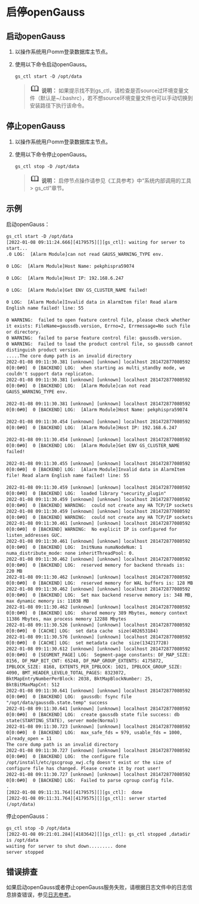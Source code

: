# 启停openGauss<a name="ZH-CN_TOPIC_0289897005"></a>

## 启动openGauss<a name="zh-cn_topic_0283140572_zh-cn_topic_0237088789_zh-cn_topic_0059777680_se84dd72782a34e9b8b1fb962d2842afa"></a>

1.  以操作系统用户omm登录数据库主节点。
2.  使用以下命令启动openGauss。

    ```
    gs_ctl start -D /opt/data
    ```

    >![](public_sys-resources/icon-note.gif) **说明：** 
    >如果提示找不到gs\_ctl，请检查是否source过环境变量文件（默认是\~/.bashrc），若不想source环境变量文件也可以手动切换到安装路径下执行该命令。


## 停止openGauss<a name="zh-cn_topic_0283140572_zh-cn_topic_0237088789_section785041010214"></a>

1.  以操作系统用户omm登录数据库主节点。
2.  使用以下命令停止openGauss。

    ```
    gs_ctl stop -D /opt/data
    ```

    >![](public_sys-resources/icon-note.gif) **说明：** 
    >启停节点操作请参见《工具参考》中“系统内部调用的工具 \> gs\_ctl”章节。


## 示例<a name="zh-cn_topic_0283140572_zh-cn_topic_0237088789_zh-cn_topic_0059777680_s8c57591e1a444d5ea91a783a1a2b74c5"></a>

启动openGauss：

```
gs_ctl start -D /opt/data
[2022-01-08 09:11:24.666][4179575][][gs_ctl]: waiting for server to start...
.0 LOG:  [Alarm Module]can not read GAUSS_WARNING_TYPE env.

0 LOG:  [Alarm Module]Host Name: pekphispra59074

0 LOG:  [Alarm Module]Host IP: 192.168.6.247

0 LOG:  [Alarm Module]Get ENV GS_CLUSTER_NAME failed!

0 LOG:  [Alarm Module]Invalid data in AlarmItem file! Read alarm English name failed! line: 55

0 WARNING:  failed to open feature control file, please check whether it exists: FileName=gaussdb.version, Errno=2, Errmessage=No such file or directory.
0 WARNING:  failed to parse feature control file: gaussdb.version.
0 WARNING:  Failed to load the product control file, so gaussdb cannot distinguish product version.
.....The core dump path is an invalid directory
2022-01-08 09:11:30.381 [unknown] [unknown] localhost 281472877080592 0[0:0#0]  0 [BACKEND] LOG:  when starting as multi_standby mode, we couldn't support data replicaton.
2022-01-08 09:11:30.381 [unknown] [unknown] localhost 281472877080592 0[0:0#0]  0 [BACKEND] LOG:  [Alarm Module]can not read GAUSS_WARNING_TYPE env.

2022-01-08 09:11:30.381 [unknown] [unknown] localhost 281472877080592 0[0:0#0]  0 [BACKEND] LOG:  [Alarm Module]Host Name: pekphispra59074

2022-01-08 09:11:30.454 [unknown] [unknown] localhost 281472877080592 0[0:0#0]  0 [BACKEND] LOG:  [Alarm Module]Host IP: 192.168.6.247

2022-01-08 09:11:30.454 [unknown] [unknown] localhost 281472877080592 0[0:0#0]  0 [BACKEND] LOG:  [Alarm Module]Get ENV GS_CLUSTER_NAME failed!

2022-01-08 09:11:30.455 [unknown] [unknown] localhost 281472877080592 0[0:0#0]  0 [BACKEND] LOG:  [Alarm Module]Invalid data in AlarmItem file! Read alarm English name failed! line: 55

2022-01-08 09:11:30.459 [unknown] [unknown] localhost 281472877080592 0[0:0#0]  0 [BACKEND] LOG:  loaded library "security_plugin"
2022-01-08 09:11:30.459 [unknown] [unknown] localhost 281472877080592 0[0:0#0]  0 [BACKEND] WARNING:  could not create any HA TCP/IP sockets
2022-01-08 09:11:30.459 [unknown] [unknown] localhost 281472877080592 0[0:0#0]  0 [BACKEND] WARNING:  could not create any HA TCP/IP sockets
2022-01-08 09:11:30.461 [unknown] [unknown] localhost 281472877080592 0[0:0#0]  0 [BACKEND] WARNING:  No explicit IP is configured for listen_addresses GUC.
2022-01-08 09:11:30.461 [unknown] [unknown] localhost 281472877080592 0[0:0#0]  0 [BACKEND] LOG:  InitNuma numaNodeNum: 1 numa_distribute_mode: none inheritThreadPool: 0.
2022-01-08 09:11:30.462 [unknown] [unknown] localhost 281472877080592 0[0:0#0]  0 [BACKEND] LOG:  reserved memory for backend threads is: 220 MB
2022-01-08 09:11:30.462 [unknown] [unknown] localhost 281472877080592 0[0:0#0]  0 [BACKEND] LOG:  reserved memory for WAL buffers is: 128 MB
2022-01-08 09:11:30.462 [unknown] [unknown] localhost 281472877080592 0[0:0#0]  0 [BACKEND] LOG:  Set max backend reserve memory is: 348 MB, max dynamic memory is: 11038 MB
2022-01-08 09:11:30.462 [unknown] [unknown] localhost 281472877080592 0[0:0#0]  0 [BACKEND] LOG:  shared memory 389 Mbytes, memory context 11386 Mbytes, max process memory 12288 Mbytes
2022-01-08 09:11:30.526 [unknown] [unknown] localhost 281472877080592 0[0:0#0]  0 [CACHE] LOG:  set data cache  size(402653184)
2022-01-08 09:11:30.576 [unknown] [unknown] localhost 281472877080592 0[0:0#0]  0 [CACHE] LOG:  set metadata cache  size(134217728)
2022-01-08 09:11:30.612 [unknown] [unknown] localhost 281472877080592 0[0:0#0]  0 [SEGMENT_PAGE] LOG:  Segment-page constants: DF_MAP_SIZE: 8156, DF_MAP_BIT_CNT: 65248, DF_MAP_GROUP_EXTENTS: 4175872, IPBLOCK_SIZE: 8168, EXTENTS_PER_IPBLOCK: 1021, IPBLOCK_GROUP_SIZE: 4090, BMT_HEADER_LEVEL0_TOTAL_PAGES: 8323072, BktMapEntryNumberPerBlock: 2038, BktMapBlockNumber: 25, BktBitMaxMapCnt: 512
2022-01-08 09:11:30.641 [unknown] [unknown] localhost 281472877080592 0[0:0#0]  0 [BACKEND] LOG:  gaussdb: fsync file "/opt/data/gaussdb.state.temp" success
2022-01-08 09:11:30.641 [unknown] [unknown] localhost 281472877080592 0[0:0#0]  0 [BACKEND] LOG:  create gaussdb state file success: db state(STARTING_STATE), server mode(Normal)
2022-01-08 09:11:30.723 [unknown] [unknown] localhost 281472877080592 0[0:0#0]  0 [BACKEND] LOG:  max_safe_fds = 979, usable_fds = 1000, already_open = 11
The core dump path is an invalid directory
2022-01-08 09:11:30.727 [unknown] [unknown] localhost 281472877080592 0[0:0#0]  0 [BACKEND] LOG:  the configure file /opt/install/etc/gscgroup_xwj.cfg doesn't exist or the size of configure file has changed. Please create it by root user!
2022-01-08 09:11:30.727 [unknown] [unknown] localhost 281472877080592 0[0:0#0]  0 [BACKEND] LOG:  Failed to parse cgroup config file.
.
[2022-01-08 09:11:31.764][4179575][][gs_ctl]:  done
[2022-01-08 09:11:31.764][4179575][][gs_ctl]: server started (/opt/data)

```

停止openGauss：

```
gs_ctl stop -D /opt/data
[2022-01-08 09:21:01.284][4183642][][gs_ctl]: gs_ctl stopped ,datadir is /opt/data
waiting for server to shut down......... done
server stopped
```

## 错误排查<a name="zh-cn_topic_0283140572_zh-cn_topic_0237088789_zh-cn_topic_0059777680_se86cdadb17ce4b5fbec281adaf1ccc92"></a>

如果启动openGauss或者停止openGauss服务失败，请根据日志文件中的日志信息排查错误，参见[日志参考](日志参考.md)。

